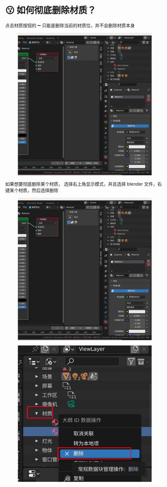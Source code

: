 # 😗 如何彻底删除材质？

点击材质按钮的 ➖ 只能是删除当前的材质位，并不会删除材质本身

<figure><img src="../../.gitbook/assets/image (6).png" alt=""><figcaption></figcaption></figure>

如果想要彻底删除某个材质， 选择右上角显示模式，并且选择 blender 文件，右键某个材质，然后选择删除

<figure><img src="../../.gitbook/assets/image (6).png" alt=""><figcaption></figcaption></figure>

<figure><img src="../../.gitbook/assets/image (2) (1).png" alt=""><figcaption></figcaption></figure>

